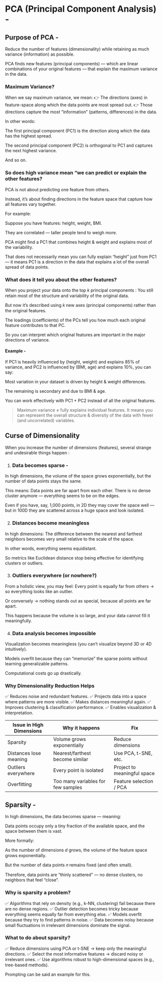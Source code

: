 # PCA (Principal Component Analysis) -

## Purpose of PCA -
Reduce the number of features (dimensionality) while retaining as much variance (information) as possible.

PCA finds new features (principal components) — which are linear combinations of your original features — that explain the maximum variance in the data.

### Maximum Variance?

When we say maximum variance, we mean:
👉 The directions (axes) in feature-space along which the data points are most spread out.
👉 Those directions capture the most “information” (patterns, differences) in the data.

In other words:

The first principal component (PC1) is the direction along which the data has the highest spread.

The second principal component (PC2) is orthogonal to PC1 and captures the next highest variance.

And so on.

### So does high variance mean “we can predict or explain the other features?
PCA is not about predicting one feature from others.

Instead, it’s about finding directions in the feature space that capture how all features vary together.

For example:

Suppose you have features: height, weight, BMI.

They are correlated — taller people tend to weigh more.

PCA might find a PC1 that combines height & weight and explains most of the variability.

That does not necessarily mean you can fully explain “height” just from PC1 — it means PC1 is a direction in the data that explains a lot of the overall spread of data points.

### What does it tell you about the other features?
When you project your data onto the top 𝑘 principal components :
You still retain most of the structure and variability of the original data.

But now it’s described using 𝑘 new axes (principal components) rather than the original features.

The loadings (coefficients) of the PCs tell you how much each original feature contributes to that PC.

So you can interpret which original features are important in the major directions of variance.

#### Example -

If PC1 is heavily influenced by (height, weight) and explains 85% of variance, and PC2 is influenced by (BMI, age) and explains 10%, you can say:

Most variation in your dataset is driven by height & weight differences.

The remaining is secondary and due to BMI & age.

You can work effectively with PC1 + PC2 instead of all the original features.

> Maximum variance ≠ fully explains individual features. It means you can represent the overall structure & diversity of the data with fewer (and uncorrelated) variables.

## **Curse of Dimensionality** 

When you increase the number of dimensions (features), several strange and undesirable things happen :

1. ### Data becomes sparse -

In high dimensions, the volume of the space grows exponentially, but the number of data points stays the same.

This means:
Data points are far apart from each other.
There is no dense cluster anymore — everything seems to be on the edges.

Even if you have, say, 1,000 points, in 2D they may cover the space well — but in 100D they are scattered across a huge space and look isolated.

2. ### Distances become meaningless 

In high dimensions:
The difference between the nearest and farthest neighbors becomes very small relative to the scale of the space.

In other words, everything seems equidistant.

So metrics like Euclidean distance stop being effective for identifying clusters or outliers.

3. ### Outliers everywhere (or nowhere?)

From a holistic view, you may feel:
Every point is equally far from others → so everything looks like an outlier.

Or conversely → nothing stands out as special, because all points are far apart.

This happens because the volume is so large, and your data cannot fill it meaningfully.

4. ### Data analysis becomes impossible 

Visualization becomes meaningless (you can’t visualize beyond 3D or 4D intuitively).

Models overfit because they can “memorize” the sparse points without learning generalizable patterns.

Computational costs go up drastically.

### Why Dimensionality Reduction Helps
✅ Reduces noise and redundant features.
✅ Projects data into a space where patterns are more visible.
✅ Makes distances meaningful again.
✅ Improves clustering & classification performance.
✅ Enables visualization & interpretation.


| Issue in High Dimensions | Why it happens                     | Fix                         |
| ------------------------ | ---------------------------------- | --------------------------- |
| Sparsity                 | Volume grows exponentially         | Reduce dimensions           |
| Distances lose meaning   | Nearest/farthest become similar    | Use PCA, t-SNE, etc.        |
| Outliers everywhere      | Every point is isolated            | Project to meaningful space |
| Overfitting              | Too many variables for few samples | Feature selection / PCA     |

## Sparsity -

In high dimensions, the data becomes sparse — meaning:

Data points occupy only a tiny fraction of the available space, and the space between them is vast.

More formally:

As the number of dimensions 𝑑 grows, the volume of the feature space grows exponentially.

But the number of data points 𝑛 remains fixed (and often small).

Therefore, data points are “thinly scattered” — no dense clusters, no neighbors that feel “close”.

### Why is sparsity a problem?

✅ Algorithms that rely on density (e.g., k-NN, clustering) fail because there are no dense regions.
✅ Outlier detection becomes tricky because everything seems equally far from everything else.
✅ Models overfit because they try to find patterns in noise.
✅ Data becomes noisy because small fluctuations in irrelevant dimensions dominate the signal.

### What to do about sparsity?

✅ Reduce dimensions using PCA or t-SNE → keep only the meaningful directions.
✅ Select the most informative features → discard noisy or irrelevant ones.
✅ Use algorithms robust to high-dimensional spaces (e.g., tree-based methods).

Prompting can be said an example for this. 